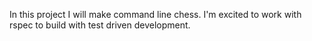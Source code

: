 In this project I will make command line chess.  I'm excited to work with rspec to build with test driven development. 